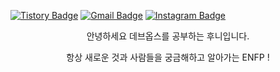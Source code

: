
[![Tistory Badge](https://img.shields.io/badge/-Tistory-000000?logo=tistory&link=https://hoongraphy.tistory.com/)](https://hoongraphy.tistory.com/)
<a href="mailto:mase306.devops@gmail.com"><img src="https://img.shields.io/badge/-Gmail-EA4335?logo=gmail&logoColor=white" alt="Gmail Badge"></a>
[![Instagram Badge](https://img.shields.io/badge/-ho.o_ny-%23E4405F?style=flat-square&logo=instagram&logoColor=white&link=https://www.instagram.com/ho.o_ny/)](https://www.instagram.com/ho.o_ny/)  

<center>안녕하세요 데브옵스를 공부하는 후니입니다.  

항상 새로운 것과 사람들을 궁금해하고 알아가는 ENFP !</center>

